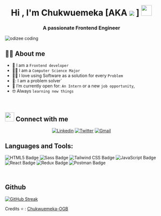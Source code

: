 <h1 align="center">Hi , I'm Chukwuemeka  <b>[AKA  <img src="https://img.shields.io/badge/TECHY-SAVANT-blue"> ] </b> <img src="https://media.giphy.com/media/hvRJCLFzcasrR4ia7z/giphy.gif" width="35"></h1>


<h3 align="center">A passionate Frontend Engineer </h3>

 <img align="center" alt="odizee coding" src="https://media0.giphy.com/media/SWoSkN6DxTszqIKEqv/giphy.gif?cid=ecf05e47fx081f7z2ogvx9eeafznk7n7hhckkb400175hb64&ep=v1_gifs_related&rid=giphy.gif&ct=g"></img>
<br>


## :sassy_man:  About me
- :school: I am a `Frontend developer`
- 👨‍🎓 I am a `Computer Science Major`
- :technologist: I love using Software as a solution for every `Problem`
- 🔩: I am a problem solver`
- :thinking: I’m currently open for: `An Intern` or a new `job opportunity`,
- :nerd_face: Always `learning new things`



<br>

## <img src="https://media.giphy.com/media/iY8CRBdQXODJSCERIr/giphy.gif" width="30px"> Connect with me
<p align="center">
	<a href="https://www.linkedin.com/in/chukwuemeka-ogbanu-65791b244/"><img alt="Linkedin" src="https://img.shields.io/badge/LinkedIn-0A66C2?logo=linkedin&logoColor=fff&style=for-the-badge"></a>
	<a href="https://twitter.com/Chukwuemeka_OGB"><img alt="Twitter" src="https://img.shields.io/badge/Twitter-1D9BF0?logo=twitter&logoColor=fff&style=for-the-badge"></a>
	<a href="mailto:ogbanufavour@gmail.com"><img alt="Gmail" src="https://img.shields.io/badge/Gmail-EA4335?logo=gmail&logoColor=fff&style=for-the-badge"></a>
	
</p>

## Languages and Tools: 

![HTML5 Badge](https://img.shields.io/badge/HTML5-E34F26?logo=html5&logoColor=fff&style=for-the-badge)
![Sass Badge](https://img.shields.io/badge/Sass-C69?logo=sass&logoColor=fff&style=for-the-badge)
![Tailwind CSS Badge](https://img.shields.io/badge/Tailwind%20CSS-06B6D4?logo=tailwindcss&logoColor=fff&style=for-the-badge)
![JavaScript Badge](https://img.shields.io/badge/JavaScript-F7DF1E?logo=javascript&logoColor=000&style=for-the-badge)
![React Badge](https://img.shields.io/badge/React-61DAFB?logo=react&logoColor=000&style=for-the-badge)
![Redux Badge](https://img.shields.io/badge/Redux-764ABC?logo=redux&logoColor=fff&style=for-the-badge)
![Postman Badge](https://img.shields.io/badge/Postman-FF6C37?logo=postman&logoColor=fff&style=for-the-badge)

<br>

## Github 

[![GitHub Streak](https://github-readme-streak-stats.herokuapp.com/?user=Chukwuemeka-OGB&theme=dark)](https://git.io/streak-stats)



Credits ⭐ : [Chukwuemeka-OGB](https://github.com/Chukwuemeka-OGB)


